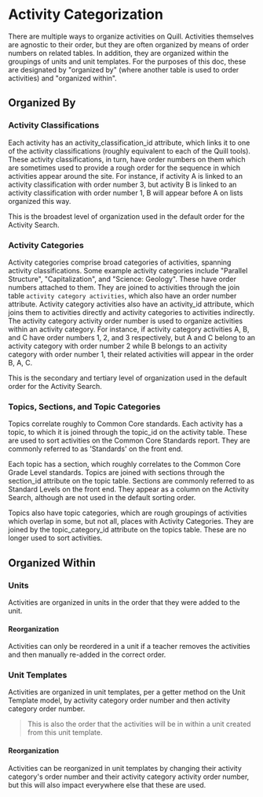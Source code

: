 # Activity Categorization

There are multiple ways to organize activities on Quill. Activities themselves are agnostic to their order, but they are often organized by means of order numbers on related tables. In addition, they are organized within the groupings of units and unit templates. For the purposes of this doc, these are designated by "organized by" (where another table is used to order activities) and "organized within".

## Organized By
### Activity Classifications
Each activity has an activity_classification_id attribute, which links it to one of the activity classifications (roughly equivalent to each of the Quill tools). These activity classifications, in turn, have order numbers on them which are sometimes used to provide a rough order for the sequence in which activities appear around the site. For instance, if activity A is linked to an activity classification with order number 3, but activity B is linked to an activity classification with order number 1, B will appear before A on lists organized this way.

This is the broadest level of organization used in the default order for the Activity Search.

### Activity Categories

Activity categories comprise broad categories of activities, spanning activity classifications. Some example activity categories include "Parallel Structure", "Capitalization", and "Science: Geology". These have order numbers attached to them. They are joined to activities through the join table `activity category activities`, which also have an order number attribute. Activity category activities also have an activity_id attribute, which joins them to activities directly and activity categories to activities indirectly. The activity category activity order number is used to organize activities within an activity category. For instance, if activity category activities A, B, and C have order numbers 1, 2, and 3 respectively, but A and C belong to an activity category with order number 2 while B belongs to an activity category with order number 1, their related activities will appear in the order B, A, C.

This is the secondary and tertiary level of organization used in the default order for the Activity Search.

### Topics, Sections, and Topic Categories
Topics correlate roughly to Common Core standards. Each activity has a topic, to which it is joined through the topic_id on the activity table. These are used to sort activities on the Common Core Standards report. They are commonly referred to as 'Standards' on the front end.

Each topic has a section, which roughly correlates to the Common Core Grade Level standards. Topics are joined with sections through the section_id attribute on the topic table. Sections are commonly referred to as Standard Levels on the front end. They appear as a column on the Activity Search, although are not used in the default sorting order.

Topics also have topic categories, which are rough groupings of activities which overlap in some, but not all, places with Activity Categories. They are joined by the topic_category_id attribute on the topics table. These are no longer used to sort activities.

## Organized Within
### Units
Activities are organized in units in the order that they were added to the unit.

#### Reorganization
Activities can only be reordered in a unit if a teacher removes the activities and then manually re-added  in the correct order.

### Unit Templates
Activities are organized in unit templates, per a getter method on the Unit Template model, by activity category order number and then activity category order number.

> This is also the order that the activities will be in within a unit created from this unit template.

#### Reorganization
Activities can be reorganized in unit templates by changing their activity category's order number and their activity category activity order number, but this will also impact everywhere else that these are used.
